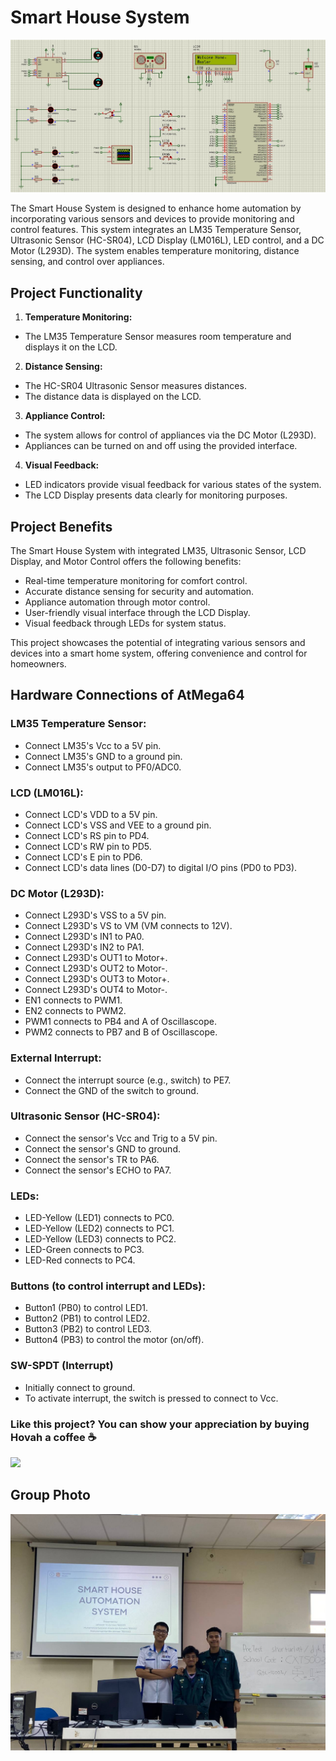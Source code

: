 # Smart House System

<img src="./circuit.jpg">

The Smart House System is designed to enhance home automation by incorporating various sensors and devices to provide monitoring and control features. This system integrates an LM35 Temperature Sensor, Ultrasonic Sensor (HC-SR04), LCD Display (LM016L), LED control, and a DC Motor (L293D). The system enables temperature monitoring, distance sensing, and control over appliances.



## Project Functionality
1. **Temperature Monitoring:**
- The LM35 Temperature Sensor measures room temperature and displays it on the LCD.
2. **Distance Sensing:**
- The HC-SR04 Ultrasonic Sensor measures distances.
- The distance data is displayed on the LCD.
3. **Appliance Control:**
- The system allows for control of appliances via the DC Motor (L293D).
- Appliances can be turned on and off using the provided interface.
4. **Visual Feedback:**
- LED indicators provide visual feedback for various states of the system.
- The LCD Display presents data clearly for monitoring purposes.

## Project Benefits

The Smart House System with integrated LM35, Ultrasonic Sensor, LCD Display, and Motor Control offers the following benefits:

- Real-time temperature monitoring for comfort control.
- Accurate distance sensing for security and automation.
- Appliance automation through motor control.
- User-friendly visual interface through the LCD Display.
- Visual feedback through LEDs for system status.

This project showcases the potential of integrating various sensors and devices into a smart home system, offering convenience and control for homeowners.

## Hardware Connections of AtMega64

### LM35 Temperature Sensor:
- Connect LM35's Vcc to a 5V pin.
- Connect LM35's GND to a ground pin.
- Connect LM35's output to PF0/ADC0.

### LCD (LM016L):
- Connect LCD's VDD to a 5V pin.
- Connect LCD's VSS and VEE to a ground pin.
- Connect LCD's RS pin to PD4.
- Connect LCD's RW pin to PD5.
- Connect LCD's E pin to PD6.
- Connect LCD's data lines (D0-D7) to digital I/O pins (PD0 to PD3).

### DC Motor (L293D):
- Connect L293D's VSS to a 5V pin.
- Connect L293D's VS to VM (VM connects to 12V).
- Connect L293D's IN1 to PA0.
- Connect L293D's IN2 to PA1.
- Connect L293D's OUT1 to Motor+.
- Connect L293D's OUT2 to Motor-.
- Connect L293D's OUT3 to Motor+.
- Connect L293D's OUT4 to Motor-.
- EN1 connects to PWM1.
- EN2 connects to PWM2.
- PWM1 connects to PB4 and A of Oscillascope.
- PWM2 connects to PB7 and B of Oscillascope.

### External Interrupt:
- Connect the interrupt source (e.g., switch) to PE7.
- Connect the GND of the switch to ground.

### Ultrasonic Sensor (HC-SR04):
- Connect the sensor's Vcc and Trig to a 5V pin.
- Connect the sensor's GND to ground.
- Connect the sensor's TR to PA6.
- Connect the sensor's ECHO to PA7.

### LEDs:
- LED-Yellow (LED1) connects to PC0.
- LED-Yellow (LED2) connects to PC1.
- LED-Yellow (LED3) connects to PC2.
- LED-Green connects to PC3.
- LED-Red connects to PC4.

### Buttons (to control interrupt and LEDs):
- Button1 (PB0) to control LED1.
- Button2 (PB1) to control LED2.
- Button3 (PB2) to control LED3.
- Button4 (PB3) to control the motor (on/off).

### SW-SPDT (Interrupt)
- Initially connect to ground.
- To activate interrupt, the switch is pressed to connect to Vcc.

### Like this project? You can show your appreciation by buying Hovah a coffee ☕
<a target="_blank" rel="noopener noreferrer" href="https://www.buymeacoffee.com/hovahyii">
<img src="https://github.com/appcraftstudio/buymeacoffee/raw/master/Images/snapshot-bmc-button.png" width="300" style="max-width:100%;">
</a>

## Group Photo
<img src="./group-photo.jpg">

